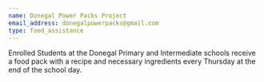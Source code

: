 ```yaml
---
name: Donegal Power Packs Project
email_address: donegalpowerpacks@gmail.com
type: food_assistance
---
```

Enrolled Students at the Donegal Primary and Intermediate schools receive a food pack with a recipe and necessary ingredients every Thursday at the end of the school day.